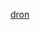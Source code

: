 [dron](https://html-preview.github.io/?url=https://github.com/MaryIvaskova/Drone-01/blob/main/index.html) 
